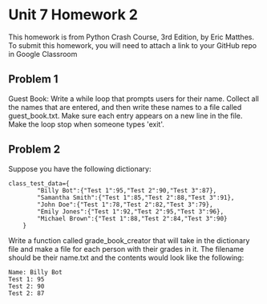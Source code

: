# Unit 7 Homework 2

This homework is from Python Crash Course, 3rd Edition, by Eric Matthes. To submit this homework, you will need to attach a link to your GitHub repo in Google Classroom

## Problem 1
Guest Book: Write a while loop that prompts users for their name. Collect all the names that are entered, and then write these names to a file called guest_book.txt. Make sure each entry appears on a new line in the file. Make the loop stop when someone types 'exit'.

## Problem 2

Suppose you have the following dictionary:
```
class_test_data={
        "Billy Bot":{"Test 1":95,"Test 2":90,"Test 3":87},
        "Samantha Smith":{"Test 1":85,"Test 2":88,"Test 3":91},
        "John Doe":{"Test 1":78,"Test 2":82,"Test 3":79},
        "Emily Jones":{"Test 1":92,"Test 2":95,"Test 3":96},
        "Michael Brown":{"Test 1":88,"Test 2":84,"Test 3":90}
    }
```
Write a function called grade_book_creator that will take in the dictionary file and make a file for each person with their grades in it. The filename should be their name.txt and the contents would look like the following:
```
Name: Billy Bot
Test 1: 95
Test 2: 90
Test 2: 87
```
